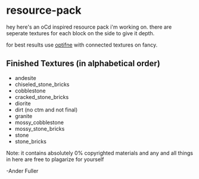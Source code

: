 # resource-pack
hey here's an oCd inspired resource pack i'm working on. there are seperate textures for each block on the side to give it depth.

for best results use [optifne](https://optifine.net/downloads) with connected textures on fancy.

## Finished Textures (in alphabetical order)

- andesite
- chiseled_stone_bricks
- cobblestone
- cracked_stone_bricks
- diorite
- dirt (no ctm and not final)
- granite
- mossy_cobblestone
- mossy_stone_bricks
- stone
- stone_bricks

Note: it contains absolutely 0% copyrighted materials and any and all things in here are free to plagarize for yourself

-Ander Fuller
